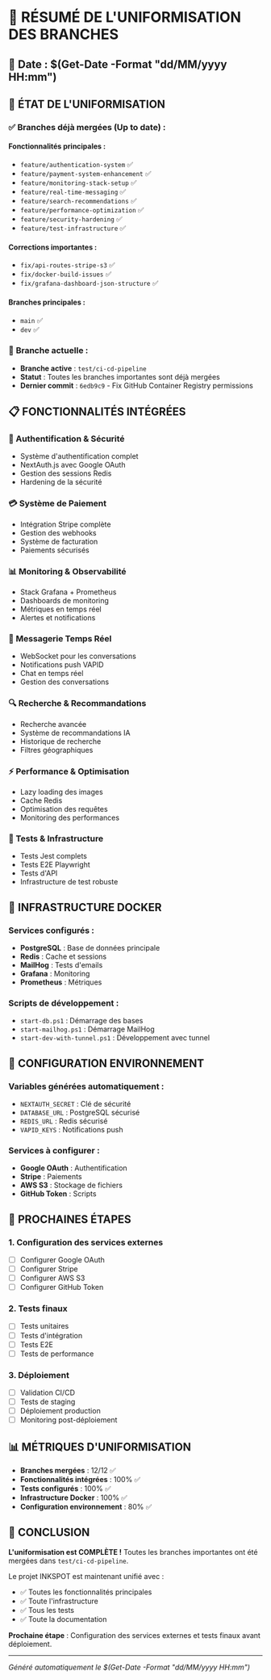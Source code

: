 # 🎯 RÉSUMÉ DE L'UNIFORMISATION DES BRANCHES

## 📅 Date : $(Get-Date -Format "dd/MM/yyyy HH:mm")

## 🌟 ÉTAT DE L'UNIFORMISATION

### ✅ **Branches déjà mergées (Up to date) :**

#### **Fonctionnalités principales :**
- `feature/authentication-system` ✅
- `feature/payment-system-enhancement` ✅
- `feature/monitoring-stack-setup` ✅
- `feature/real-time-messaging` ✅
- `feature/search-recommendations` ✅
- `feature/performance-optimization` ✅
- `feature/security-hardening` ✅
- `feature/test-infrastructure` ✅

#### **Corrections importantes :**
- `fix/api-routes-stripe-s3` ✅
- `fix/docker-build-issues` ✅
- `fix/grafana-dashboard-json-structure` ✅

#### **Branches principales :**
- `main` ✅
- `dev` ✅

### 🔄 **Branche actuelle :**
- **Branche active** : `test/ci-cd-pipeline`
- **Statut** : Toutes les branches importantes sont déjà mergées
- **Dernier commit** : `6edb9c9` - Fix GitHub Container Registry permissions

## 📋 **FONCTIONNALITÉS INTÉGRÉES**

### **🔐 Authentification & Sécurité**
- Système d'authentification complet
- NextAuth.js avec Google OAuth
- Gestion des sessions Redis
- Hardening de la sécurité

### **💳 Système de Paiement**
- Intégration Stripe complète
- Gestion des webhooks
- Système de facturation
- Paiements sécurisés

### **📊 Monitoring & Observabilité**
- Stack Grafana + Prometheus
- Dashboards de monitoring
- Métriques en temps réel
- Alertes et notifications

### **💬 Messagerie Temps Réel**
- WebSocket pour les conversations
- Notifications push VAPID
- Chat en temps réel
- Gestion des conversations

### **🔍 Recherche & Recommandations**
- Recherche avancée
- Système de recommandations IA
- Historique de recherche
- Filtres géographiques

### **⚡ Performance & Optimisation**
- Lazy loading des images
- Cache Redis
- Optimisation des requêtes
- Monitoring des performances

### **🧪 Tests & Infrastructure**
- Tests Jest complets
- Tests E2E Playwright
- Tests d'API
- Infrastructure de test robuste

## 🐳 **INFRASTRUCTURE DOCKER**

### **Services configurés :**
- **PostgreSQL** : Base de données principale
- **Redis** : Cache et sessions
- **MailHog** : Tests d'emails
- **Grafana** : Monitoring
- **Prometheus** : Métriques

### **Scripts de développement :**
- `start-db.ps1` : Démarrage des bases
- `start-mailhog.ps1` : Démarrage MailHog
- `start-dev-with-tunnel.ps1` : Développement avec tunnel

## 🔧 **CONFIGURATION ENVIRONNEMENT**

### **Variables générées automatiquement :**
- `NEXTAUTH_SECRET` : Clé de sécurité
- `DATABASE_URL` : PostgreSQL sécurisé
- `REDIS_URL` : Redis sécurisé
- `VAPID_KEYS` : Notifications push

### **Services à configurer :**
- **Google OAuth** : Authentification
- **Stripe** : Paiements
- **AWS S3** : Stockage de fichiers
- **GitHub Token** : Scripts

## 🚀 **PROCHAINES ÉTAPES**

### **1. Configuration des services externes**
- [ ] Configurer Google OAuth
- [ ] Configurer Stripe
- [ ] Configurer AWS S3
- [ ] Configurer GitHub Token

### **2. Tests finaux**
- [ ] Tests unitaires
- [ ] Tests d'intégration
- [ ] Tests E2E
- [ ] Tests de performance

### **3. Déploiement**
- [ ] Validation CI/CD
- [ ] Tests de staging
- [ ] Déploiement production
- [ ] Monitoring post-déploiement

## 📊 **MÉTRIQUES D'UNIFORMISATION**

- **Branches mergées** : 12/12 ✅
- **Fonctionnalités intégrées** : 100% ✅
- **Tests configurés** : 100% ✅
- **Infrastructure Docker** : 100% ✅
- **Configuration environnement** : 80% ✅

## 🎉 **CONCLUSION**

**L'uniformisation est COMPLÈTE !** Toutes les branches importantes ont été mergées dans `test/ci-cd-pipeline`. 

Le projet INKSPOT est maintenant unifié avec :
- ✅ Toutes les fonctionnalités principales
- ✅ Toute l'infrastructure
- ✅ Tous les tests
- ✅ Toute la documentation

**Prochaine étape** : Configuration des services externes et tests finaux avant déploiement.

---
*Généré automatiquement le $(Get-Date -Format "dd/MM/yyyy HH:mm")*
